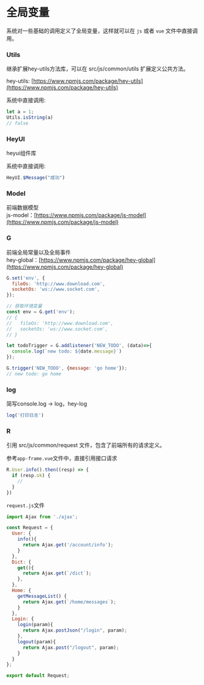 # 全局变量

系统对一些基础的调用定义了全局变量，这样就可以在 `js` 或者 `vue` 文件中直接调用。

### Utils
继承扩展hey-utils方法库，可以在 src/js/common/utils 扩展定义公共方法。

hey-utils: [https://www.npmjs.com/package/hey-utils](https://www.npmjs.com/package/hey-utils)

系统中直接调用:

``` javascript
let a = 1;
Utils.isString(a)
// false
```

### HeyUI
heyui组件库  

系统中直接调用:

``` javascript
HeyUI.$Message("成功")
```

### Model
前端数据模型  
js-model：[https://www.npmjs.com/package/js-model](https://www.npmjs.com/package/js-model)

### G
前端全局常量以及全局事件  
hey-global：[https://www.npmjs.com/package/hey-global](https://www.npmjs.com/package/hey-global)


``` javascript
G.set('env', {
  fileOs: 'http://www.download.com',
  socketOs: 'ws://www.socket.com',
});

// 获取环境变量
const env = G.get('env');
// {
//   fileOs: 'http://www.download.com',
//   socketOs: 'ws://www.socket.com',
// }

let todoTrigger = G.addlistener('NEW_TODO', (data)=>{
  console.log(`new todo: ${date.message}`)
});

G.trigger('NEW_TODO', {message: 'go home'});
// new todo: go home
```


### log
简写console.log -> log，hey-log

``` javascript
log('打印日志')
```

### R
引用 src/js/common/request 文件，包含了前端所有的请求定义。

参考`app-frame.vue`文件中，直接引用接口请求

``` javascript
R.User.info().then((resp) => {
  if (resp.ok) {
    //
  }
})
```


`request.js`文件

``` javascript
import Ajax from './ajax';

const Request = {
  User: {
    info(){
      return Ajax.get('/account/info');
    }
  },
  Dict: {
    get(){
      return Ajax.get(`/dict`);
    },
  },
  Home: {
    getMessageList() {
      return Ajax.get(`/home/messages`);
    }
  },
  Login: {
    login(param){
      return Ajax.postJson("/login", param);
    },
    logout(param){
      return Ajax.post("/logout", param);
    }
  }
};

export default Request;
```